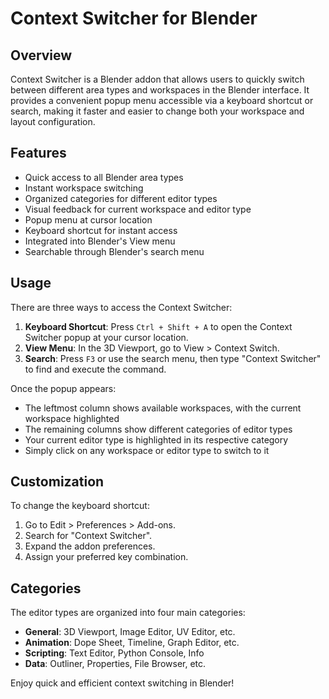 # Context Switcher for Blender

## Overview
Context Switcher is a Blender addon that allows users to quickly switch between different area types and workspaces in the Blender interface. It provides a convenient popup menu accessible via a keyboard shortcut or search, making it faster and easier to change both your workspace and layout configuration.

## Features
- Quick access to all Blender area types
- Instant workspace switching
- Organized categories for different editor types
- Visual feedback for current workspace and editor type
- Popup menu at cursor location
- Keyboard shortcut for instant access
- Integrated into Blender's View menu
- Searchable through Blender's search menu

## Usage
There are three ways to access the Context Switcher:

1. **Keyboard Shortcut**: Press `Ctrl + Shift + A` to open the Context Switcher popup at your cursor location.
2. **View Menu**: In the 3D Viewport, go to View > Context Switch.
3. **Search**: Press `F3` or use the search menu, then type "Context Switcher" to find and execute the command.

Once the popup appears:
- The leftmost column shows available workspaces, with the current workspace highlighted
- The remaining columns show different categories of editor types
- Your current editor type is highlighted in its respective category
- Simply click on any workspace or editor type to switch to it

## Customization
To change the keyboard shortcut:
1. Go to Edit > Preferences > Add-ons.
2. Search for "Context Switcher".
3. Expand the addon preferences.
4. Assign your preferred key combination.

## Categories
The editor types are organized into four main categories:
- **General**: 3D Viewport, Image Editor, UV Editor, etc.
- **Animation**: Dope Sheet, Timeline, Graph Editor, etc.
- **Scripting**: Text Editor, Python Console, Info
- **Data**: Outliner, Properties, File Browser, etc.

Enjoy quick and efficient context switching in Blender!

